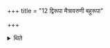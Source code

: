+++
title = "12 द्विरूपा मैत्रावरुणी बहुरूपा"

+++

<details><summary>थिते</summary>

द्विरूपा मैत्रावरुणी । बहुरूपा वैश्वदेवी । रोहिणी बार्हस्पत्या १२
</details>
